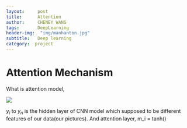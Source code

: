 ```yaml
---
layout:     post
title:      Attention
author:     CHENEY WANG
tags: 		DeepLearning
header-img:  "img/manhanton.jpg"
subtitle:  	Deep learning 
category:  project
---
```

<!-- Start Writing Below in Markdown -->


# Attention Mechanism

What is attention model, 

![](./image/2018-12-18-17-06-45.png)

$y_i$ to $y_n$ is the hidden layer of CNN model which supposed to be different features of our data(our pictures). And attention layer, m_i = tanh()

